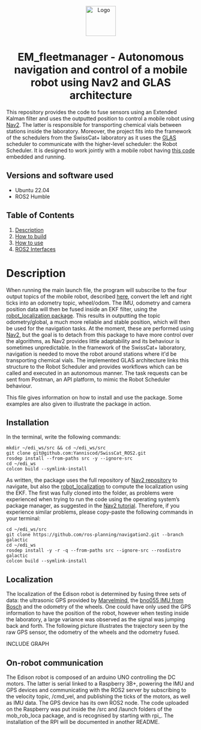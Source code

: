 <br />
<div align="center">
  <a href="https://github.com/swisscatplus/task-scheduler">
    <img src="https://images.squarespace-cdn.com/content/v1/6012a0a1f4c67c587a8eff67/d7731755-2fa3-4548-bf1e-5a25182d67ae/Combined+Logo+CAT-ETH-EPFL+%282%29.png?format=1500w" alt="Logo" height="80">
  </a>

  <h1 align="center"> EM_fleetmanager - Autonomous navigation and control of a mobile robot using Nav2 and GLAS architecture </h1>

</div>

This repository provides the code to fuse sensors using an Extended Kalman filter and uses the outputted position to control a mobile robot using [Nav2](https://github.com/ros-navigation/navigation2). The latter is responsible for transporting chemical vials between stations inside the laboratory. Moreover, the project fits into the framework of the schedulers from the SwissCat+ laboratory as it uses the [GLAS](https://github.com/swisscatplus/glas) scheduler to communicate with the higher-level scheduler: the Robot Scheduler. It is designed to work jointly with a mobile robot having [this code](https://github.com/swisscatplus/EM_onrobot) embedded and running.

## Versions and software used
  - Ubuntu 22.04
  - ROS2 Humble
  
## Table of Contents
1. [Description](#description)<br>
2. [How to build](#how-to-build)<br>
3. [How to use](#how-to-use)<br>
4. [ROS2 Interfaces](#ros2-interfaces)<br>

# Description
When running the main launch file, the program will subscribe to the four output topics of the mobile robot, described [here](https://github.com/swisscatplus/EM_onrobot), convert the left and right ticks into an odometry topic, wheel/odom. The IMU, odometry and camera position data will then be fused inside an EKF filter, using the [robot_localization package](https://index.ros.org/p/robot_localization/). This results in outputting the topic odometry/global, a much more reliable and stable position, which will then be used for the navigation tasks. At the moment, these are performed using [Nav2](https://github.com/ros-navigation/navigation2), but the goal is to detach from this package to have more control over the algorithms, as Nav2 provides little adaptability and its behaviour is sometimes unpredictable. In the framework of the SwissCat+ laboratory, navigation is needed to move the robot around stations where it'd be transporting chemical vials. The implemented GLAS architecture links this structure to the Robot Scheduler and provides workflows which can be called and executed in an autonomous manner. The task requests can be sent from Postman, an API platform, to mimic the Robot Scheduler behaviour.

This file gives information on how to install and use the package. Some examples are also given to illustrate the package in action.

## Installation
In the terminal, write the following commands:
```
mkdir ~/edi_ws/src && cd ~/edi_ws/src
git clone git@github.com:Yanniscod/SwissCat_ROS2.git
rosdep install --from-paths src -y --ignore-src
cd ~/edi_ws
colcon build --symlink-install
```

As written, the package uses the full repository of [Nav2 repository](https://github.com/ros-planning/navigation2/tree/galactic) to navigate, but also the [robot_localization](https://github.com/automaticaddison/robot_localization) to compute the localization using the EKF. The first was fully cloned into the folder, as problems were experienced when trying to run the code using the operating system’s package manager, as suggested in the [Nav2 tutorial](https://navigation.ros.org/getting_started/index.html). Therefore, if you experience similar problems, please copy-paste the following commands in your terminal:
```
cd ~/edi_ws/src
git clone https://github.com/ros-planning/navigation2.git --branch galactic
cd ~/edi_ws
rosdep install -y -r -q --from-paths src --ignore-src --rosdistro galactic
colcon build --symlink-install
```

## Localization
The localization of the Edison robot is determined by fusing three sets of data: the ultrasonic GPS provided by [Marvelmind](https://marvelmind.com/product/starter-set-super-mp-3d/), the [bno055 IMU from Bosch](https://www.bosch-sensortec.com/products/smart-sensor-systems/bno055/) and the odometry of the wheels. One could have only used the GPS information to have the position of the robot, however when testing inside the laboratory, a large variance was observed as the signal was jumping back and forth. The following picture illustrates the trajectory seen by the raw GPS sensor, the odometry of the wheels and the odometry fused. 

INCLUDE GRAPH 

## On-robot communication
The Edison robot is composed of an arduino UNO controlling the DC motors. The latter is serial linked to a Raspberry 3B+, powering the IMU and GPS devices and communicating with the ROS2 server by subscribing to the velocity topic, /cmd_vel, and publishing the ticks of the motors, as well as IMU data. The GPS device has its own ROS2 node. 
The code uploaded on the Raspberry was put inside the /src and /launch folders of the mob_rob_loca package, and is recognised by starting with rpi_. The installation of the RPI will be documented in another README.

